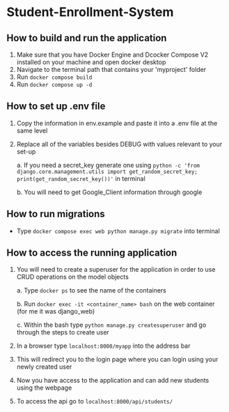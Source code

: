 # Student-Enrollment-System

## How to build and run the application
1. Make sure that you have Docker Engine and Dcocker Compose V2 installed on your machine and open docker desktop
2. Navigate to the terminal path that contains your 'myproject' folder
3. Run `docker compose build`
4. Run `docker compose up -d`

## How to set up .env file
1. Copy the information in env.example and paste it into a .env file at the same level
2. Replace all of the variables besides DEBUG with values relevant to your set-up
   
   a. If you need a secret_key generate one using `python -c 'from django.core.management.utils import get_random_secret_key; print(get_random_secret_key())'` in terminal

   b. You will need to get Google_Client information through google

## How to run migrations
 - Type `docker compose exec web python manage.py migrate` into terminal

## How to access the running application
1. You will need to create a superuser for the application in order to use CRUD operations on the model objects

   a. Type `docker ps` to see the name of the containers

   b. Run `docker exec -it <container_name> bash` on the web container (for me it was django_web)

   c. Within the bash type `python manage.py createsuperuser` and go through the steps to create user
3. In a browser type `localhost:8000/myapp` into the address bar
4. This will redirect you to the login page where you can login using your newly created user
5. Now you have access to the application and can add new students using the webpage
6. To access the api go to `localhost:8000/api/students/` 
